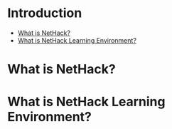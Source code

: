 # Introduction
- [What is NetHack?](https://github.com/gud0824/test#what-is-nethack)
- [What is NetHack Learning Environment?](https://github.com/gud0824/test#what-is-nethack-learning-environment)
# What is NetHack?


# What is NetHack Learning Environment?
